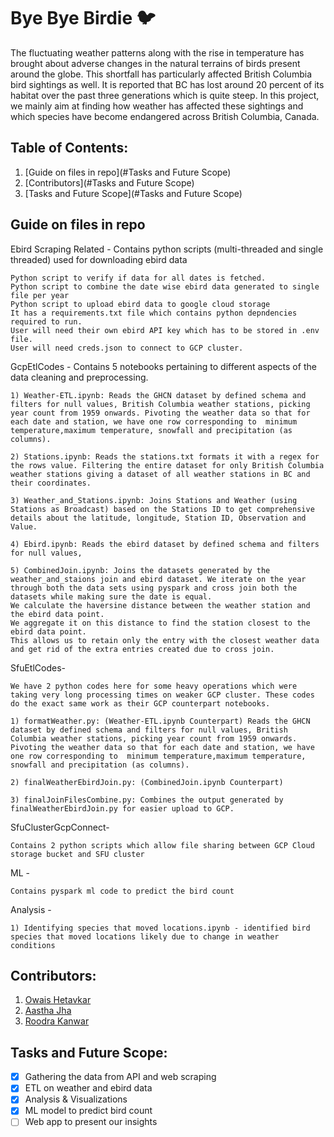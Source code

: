 <h1> Bye Bye Birdie 🐦 </h1>

The fluctuating weather patterns along with the rise in temperature has brought about adverse changes in the natural terrains of birds present around the globe. This shortfall has particularly affected British Columbia bird sightings as well. It is reported that BC has lost around 20 percent of its habitat over the past three generations which is quite steep. In this project, we mainly aim at finding how weather has affected these sightings and which species have become endangered across British Columbia, Canada.

## Table of Contents:

1. [Guide on files in repo](#Tasks and Future Scope)
2. [Contributors](#Tasks and Future Scope)
3. [Tasks and Future Scope](#Tasks and Future Scope)


## Guide on files in repo

Ebird Scraping Related -
    Contains python scripts (multi-threaded and single threaded) used for downloading ebird data 
	
    Python script to verify if data for all dates is fetched.
    Python script to combine the date wise ebird data generated to single file per year
    Python script to upload ebird data to google cloud storage
    It has a requirements.txt file which contains python depndencies required to run.
    User will need their own ebird API key which has to be stored in .env file.
    User will need creds.json to connect to GCP cluster.



GcpEtlCodes -
	Contains 5 notebooks pertaining to different aspects of the data cleaning and preprocessing. 
	
	1) Weather-ETL.ipynb: Reads the GHCN dataset by defined schema and filters for null values, British Columbia weather stations, picking year count from 1959 onwards. Pivoting the weather data so that for each date and station, we have one row corresponding to  minimum temperature,maximum temperature, snowfall and precipitation (as columns).

	2) Stations.ipynb: Reads the stations.txt formats it with a regex for the rows value. Filtering the entire dataset for only British Columbia weather stations giving a dataset of all weather stations in BC and their coordinates. 

	3) Weather_and_Stations.ipynb: Joins Stations and Weather (using Stations as Broadcast) based on the Stations ID to get comprehensive details about the latitude, longitude, Station ID, Observation and Value.

	4) Ebird.ipynb: Reads the ebird dataset by defined schema and filters for null values,

	5) CombinedJoin.ipynb: Joins the datasets generated by the weather_and_staions join and ebird dataset. We iterate on the year through both the data sets using pyspark and cross join both the datasets while making sure the date is equal.
	We calculate the haversine distance between the weather station and the ebird data point.
	We aggregate it on this distance to find the station closest to the ebird data point. 
	This allows us to retain only the entry with the closest weather data and get rid of the extra entries created due to cross join. 


SfuEtlCodes-
	
	We have 2 python codes here for some heavy operations which were taking very long processing times on weaker GCP cluster. These codes do the exact same work as their GCP counterpart notebooks.

	1) formatWeather.py: (Weather-ETL.ipynb Counterpart) Reads the GHCN dataset by defined schema and filters for null values, British Columbia weather stations, picking year count from 1959 onwards. Pivoting the weather data so that for each date and station, we have one row corresponding to  minimum temperature,maximum temperature, snowfall and precipitation (as columns).

	2) finalWeatherEbirdJoin.py: (CombinedJoin.ipynb Counterpart)

	3) finalJoinFilesCombine.py: Combines the output generated by finalWeatherEbirdJoin.py for easier upload to GCP.


SfuClusterGcpConnect-

	Contains 2 python scripts which allow file sharing between GCP Cloud storage bucket and SFU cluster

ML - 

    Contains pyspark ml code to predict the bird count 

Analysis -

    1) Identifying species that moved locations.ipynb - identified bird species that moved locations likely due to change in weather conditions 
    


## Contributors:

1. [Owais Hetavkar](https://github.com/owaisjh)
2. [Aastha Jha](https://github.com/aastha12)
3. [Roodra Kanwar](https://github.com/roodrakanwar)



## Tasks and Future Scope:

- [x] Gathering the data from API and web scraping
- [x] ETL on weather and ebird data
- [x] Analysis & Visualizations 
- [x] ML model to predict bird count
- [ ] Web app to present our insights